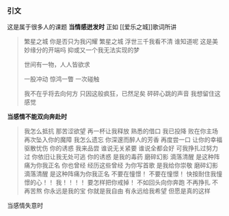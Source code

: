 ### 引文
这是属于很多人的课题
**当情感迸发时**
正如
[[爱乐之城]]歌词所讲

> 繁星之城
> 你是否只为我闪耀
> 繁星之城
> 浮世三千我看不清
> 谁知道呢
> 这是美妙缘分的开端吗
> 抑或又一个我无法实现的梦
> 
> 世间有一物，人人皆欲求
> 
> 一股冲动
> 惊鸿一瞥
> 一次碰触
> 
> 我不在乎将去向何方
> 只因这般疯狂，已然足矣
> 砰砰心跳的声音
> 我想留住这感觉

**当感情不能双向奔赴时**

> 我怎么抵抗
> 那苦涩欲望
> 再一杯让我释放
> 熟悉的借口
> 我已投降
> 败在你主场
> 再次坠入你的魔障
> 我怎么遗忘
> 你深邃而醉人的芳香
> 再度尝一口
> 让你的幸福驱散忧伤
> 你的诱惑
> 我来品尝
> 谁说无关紧要
> 谁说全都会好
> 可我挣扎过努力过
> 你依旧让我无处可逃
> 你的诱惑
> 是我的毒药
> 磨碎幻影
> 滴落清醒
> 是这种阵痛为你我正名
> 你也曾经
> 经历这些曾经
> 为你写首歌
> 是我给你崇敬
> 磨碎幻影
> 滴落清醒
> 是这种阵痛为你我正名
> 不要在憧憬！
> 不要在憧憬！
> 快按耐住我憧憬的心！！
> 我！！！！
> 要怎样把你戒掉！
> 不如回头向你奔跑
> 不再挣扎
> 不再苦熬
> 你永远是我的宝
> 你就是我自由
> 有永远给我希望
> 但愿是真的这样

当感情失意时




